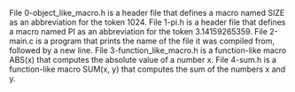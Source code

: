 File 0-object_like_macro.h is a header file that defines a macro named SIZE as an abbreviation for the token 1024.
File 1-pi.h is a header file that defines a macro named PI as an abbreviation for the token 3.14159265359.
File 2-main.c is a program that prints the name of the file it was compiled from, followed by a new line.
File 3-function_like_macro.h is a function-like macro ABS(x) that computes the absolute value of a number x.
File 4-sum.h is a function-like macro SUM(x, y) that computes the sum of the numbers x and y.

